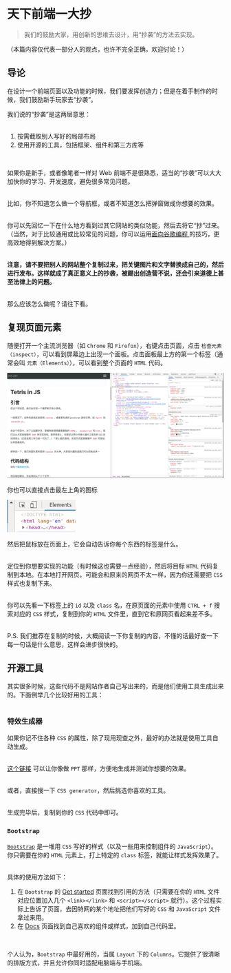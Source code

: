# 天下前端一大抄
> 我们的鼓励大家，用创新的思维去设计，用“抄袭”的方法去实现。  

（本篇内容仅代表一部分人的观点，也许不完全正确，欢迎讨论！）

## 导论

在设计一个前端页面以及功能的时候，我们要发挥创造力；但是在着手制作的时候，我们鼓励新手玩家去“抄袭”。

我们说的“抄袭”是这两层意思：  
<br> 

1. 按需截取别人写好的局部布局  
2. 使用开源的工具，包括框架、组件和第三方库等  
<br>

如果你是新手，或者像笔者一样对 Web 前端不是很熟悉，适当的“抄袭”可以大大加快你的学习、开发速度，避免很多常见问题。  
<br>

比如，你不知道怎么做一个导航框，或者不知道怎么把弹窗做成你想要的效果。  
<br>

你可以先回忆一下在什么地方看到过其它网站的类似功能，然后去将它“抄”过来。  
（当然，对于比较通用或比较常见的问题，你可以运用<a href="../GOP">面向谷歌编程 </a>的技巧，更高效地得到解决方案。）  
<br>



**注意，请不要把别人的网站整个复制过来，把关键图片和文字替换成自己的，然后进行发布。这样就成了真正意义上的抄袭，被踢出创造营不说，还会引来道德上甚至法律上的问题。**  
<br>

那么应该怎么做呢？请往下看。  


## 复现页面元素
随便打开一个主流浏览器（如 `Chrome` 和 `Firefox`），右键点击页面，点击 `检查元素（inspect）`，可以看到屏幕边上出现一个面板。点击面板最上方的第一个标签（通常会叫 `元素（Elements）`），可以看到整个页面的 `HTML` 代码。  

![](images/open-inspect.png)

你也可以直接点击最左上角的图标

![](images/get-element.png)

然后把鼠标放在页面上，它会自动告诉你每个东西的标签是什么。  
<br>

定位到你想要实现的功能（有时候这也需要一点经验），然后将目标 `HTML` 代码复制到本地。在本地打开网页，可能会和原来的网页不太一样，因为你还需要把 `CSS` 样式也复制下来。  
<br>

你可以先看一下标签上的 `id` 以及 `class` 名，在原页面的元素中使用 `CTRL + f` 搜索对应的 `CSS` 样式，复制到你的 `HTML` 文件里，直到它和原网页看起来差不多。  
<br>

P.S. 我们推荐在复制的时候，大概阅读一下你复制的内容，不懂的话最好查一下每一句话是什么意思，这样会进步很快的。


## 开源工具
其实很多时候，这些代码不是网站作者自己写出来的，而是他们使用工具生成出来的。下面例举几个比较好用的工具：  
<br>

### 特效生成器
如果你记不住各种 `CSS` 的属性，除了现用现查之外，最好的办法就是使用工具自动生成。  
<br>

[这个链接](https://angrytools.com/css-generator/border/) 可以让你像做 `PPT` 那样，方便地生成并测试你想要的效果。  
<br>

或者，直接搜一下 `CSS generator`，然后挑选你喜欢的工具。  
<br>

生成完毕后，复制到你的 `CSS` 代码中即可。  


### `Bootstrap`
[`Bootstrap`](https://getbootstrap.com/) 是一堆用 `CSS` 写好的样式（以及一些用来控制组件的 `JavaScript`）。  
你只需要在你的 `HTML` 元素上，打上特定的 `class` 标签，就能让样式发挥效果了。  
<br>

具体的使用方法如下：  
1. 在 `Bootstrap` 的 [Get started](https://getbootstrap.com/docs/5.0/getting-started/introduction/) 页面找到引用的方法（只需要在你的 `HTML` 文件对应位置加入几个 `<link></link>` 和 `<script></script>` 就行）。这个过程实际上告诉了页面，去因特网的某个地址把他们写好的 `CSS` 和 `JavaScript` 文件拿过来用。  
2. 在 [Docs](https://getbootstrap.com/docs/5.0/getting-started/introduction/) 页面找到自己喜欢的组件或样式，加到自己代码里。  
<br>

个人认为，`Bootstrap` 中最好用的，当属 `Layout` 下的 `Columns`。它提供了很清晰的排版方式，并且允许你同时适配电脑端与手机端。

